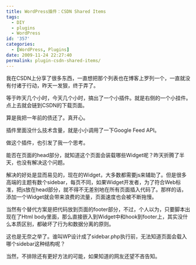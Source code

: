 ```yaml
---
title: WordPress插件：CSDN Shared Items
tags:
  - DIY
  - plugins
  - WordPress
id: '357'
categories:
  - [WordPress, Plugins]
date: 2009-11-24 22:27:40
permalink: plugin-csdn-shared-items/
---
```


我在CSDN上分享了很多东西，一直想把那个列表也在博客上罗列一个，一直就没有付诸于行动，昨天一发狠，终于弄了。

等于昨天几个小时，今天几个小时，搞出了一个小插件。就是右侧的一个小挂件。点上去就会链到CSDN的下载页面。

算是我把一年前的债还了。真开心。

插件里面没什么技术含量，就是小小调用了一下Google Feed API。

做这个插件，也引发了我一个思考。

能否在页面的head部分，就知道这个页面会装载哪些Widget呢？昨天折腾了半天，也没有解决这个问题。

解决的好处是显而易见的，现在的Widget，大多数都需要js来辅助了。但是很多高端的主题有数个sidebar，每页不同，如果Widget开发者，为了符合Web标准，把js放在head部分，就不得不无差别地在所有页面插入代码了。那样的话，添加一个Widget就会带来浪费的流量，页面速度也会被不断拖慢。

当然有个替代方案是把代码放到页面的footer部分，不过，个人以为，只要脚本出现在了Html body里面，那么直接嵌入到Widget中和hook到footer上，其实没什么本质区别，都破坏了行为和数据分离的原则。

这也是无奈之举了。谁叫WP设计成了sidebar.php执行前，无法知道页面会载入哪个sidebar这种结构呢？

当然，不排除还有更好方法的可能，如果知道的网友还望不吝告知。